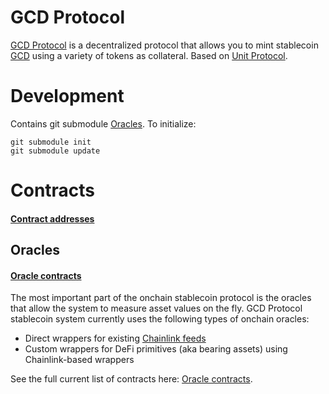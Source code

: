 # GCD Protocol

[GCD Protocol](https://gton.capital/) is a decentralized protocol that allows you to mint stablecoin [GCD](contracts/GCD.sol) using a variety of tokens as collateral. Based on [Unit Protocol](https://docs.unit.xyz/).

# Development

Contains git submodule [Oracles](https://github.com/GTON-capital/gcd-oracles). To initialize:

```shell
git submodule init
git submodule update
```
# Contracts

#### [Contract addresses](CONTRACTS.md)

## Oracles

#### [Oracle contracts](CONTRACTS.md#Oracles)

The most important part of the onchain stablecoin protocol is the oracles that allow the system to measure asset values on the fly. GCD Protocol stablecoin system currently uses the following types of onchain oracles:

- Direct wrappers for existing [Chainlink feeds](https://data.chain.link/)
- Custom wrappers for DeFi primitives (aka bearing assets) using Chainlink-based wrappers

See the full current list of contracts here: [Oracle contracts](CONTRACTS.md#Oracles).
